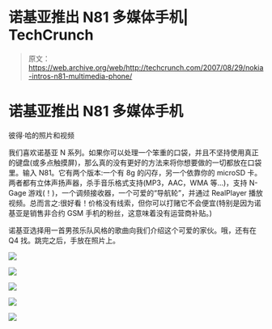 # 诺基亚推出 N81 多媒体手机| TechCrunch

> 原文：<https://web.archive.org/web/http://techcrunch.com/2007/08/29/nokia-intros-n81-multimedia-phone/>

# 诺基亚推出 N81 多媒体手机

彼得·哈的照片和视频

我们喜欢诺基亚 N 系列。如果你可以处理一个笨重的口袋，并且不坚持使用真正的键盘(或多点触摸屏)，那么真的没有更好的方法来将你想要做的一切都放在口袋里。输入 N81。它有两个版本:一个有 8g 的闪存，另一个依靠你的 microSD 卡。两者都有立体声扬声器，杀手音乐格式支持(MP3，AAC，WMA 等…)，支持 N-Gage 游戏(！)，一个调频接收器，一个可爱的“导航轮”，并通过 RealPlayer 播放视频。总而言之:很好看！价格没有线索，但你可以打赌它不会便宜(特别是因为诺基亚是销售非合约 GSM 手机的粉丝，这意味着没有运营商补贴。)

诺基亚选择用一首男孩乐队风格的歌曲向我们介绍这个可爱的家伙。哦，还有在 Q4 找。跳完之后，手放在照片上。


![](img/2575310cd64a547d50b796c690da43c0.png)

![](img/358ce6e8f7363efb8b8420e25a976013.png)

![](img/cf19aa309f842de6d5ef989b564b6c7f.png)

![](img/93180c8049b9ed3881b9516d164a675b.png)

![](img/66a494c5dc71ebcf64a5d5942977ab78.png)